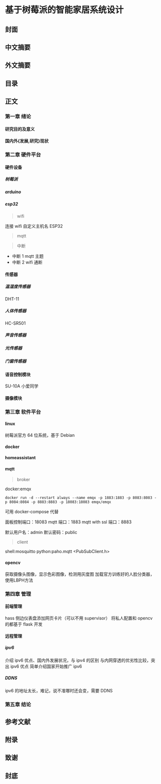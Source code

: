 # 基于树莓派的智能家居系统设计

## 封面

## 中文摘要

## 外文摘要

## 目录

## 正文

### 第一章 绪论

#### 研究目的及意义

#### 国内外{发展,研究}现状

### 第二章 硬件平台

#### 硬件设备

##### 树莓派

##### arduino

##### esp32

> wifi

连接 wifi
自定义主机名 ESP32

> mqtt

> 中断

- 中断 1 mqtt 主题
- 中断 2 wifi 通断

#### 传感器

##### 温湿度传感器

DHT-11

##### 人体传感器

HC-SR501

##### 声音传感器

##### 光传感器

##### 门窗传感器

#### 语音控制模块

SU-10A
小爱同学

#### 摄像模块

### 第三章 软件平台

#### linux

树莓派官方 64 位系统，基于 Debian

#### docker

#### homeassistant

#### mqtt

> broker

docker:emqx

```emqx
docker run -d --restart always --name emqx -p 1883:1883 -p 8083:8083 -p 8084:8084 -p 8883:8883 -p 18083:18083 emqx/emqx
```

可用 docker-compose 代替

面板控制端口：18083
mqtt 端口：1883
mqtt with ssl 端口：8883

默认用户名：admin
默认密码：public

> client

shell:mosquitto
python:paho.mqtt
<PubSubClient.h>

#### opencv

获取摄像头图像，显示色彩图像，检测用灰度图
加载官方训练好的人脸分类器，使用LBPH方法


### 第四章 管理

#### 前端管理

hass 侧边仪表盘添加网页卡片（可以不用 supervisor）
将私人配置和 opencv 的都基于 flask 开发

#### 远程管理

##### ipv6

介绍 ipv6 优点、国内外发展状况，与 ipv4 的区别
与内网穿透的优劣性比较，突出 ipv6 优点
简单介绍国家开始推广 ipv6

##### DDNS

ipv6 的地址太长，难记，说不准哪时还会变，需要 DDNS

### 第五章 结论

## 参考文献

## 附录

## 致谢

## 封底
